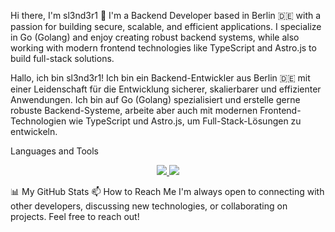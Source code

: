 Hi there, I'm sl3nd3r1 👋
I'm a Backend Developer based in Berlin 🇩🇪 with a passion for building secure, scalable, and efficient applications. I specialize in Go (Golang) and enjoy creating robust backend systems, while also working with modern frontend technologies like TypeScript and Astro.js to build full-stack solutions.

Hallo, ich bin sl3nd3r1! Ich bin ein Backend-Entwickler aus Berlin 🇩🇪 mit einer Leidenschaft für die Entwicklung sicherer, skalierbarer und effizienter Anwendungen. Ich bin auf Go (Golang) spezialisiert und erstelle gerne robuste Backend-Systeme, arbeite aber auch mit modernen Frontend-Technologien wie TypeScript und Astro.js, um Full-Stack-Lösungen zu entwickeln.

Languages and Tools
<p align="center">
  <a href="https://skillicons.dev">
    <img src="https://img.shields.io/badge/Go-00ADD8?style=for-the-badge&logo=go&logoColor=white" />
  </a>
  <a href="https://skillicons.dev">
    <img src="https://img.shields.io/badge/TypeScript-3178C6?style=for-the-badge&logo=typescript&logoColor=white" />
  </a>
</p>
📊 My GitHub Stats
📫 How to Reach Me
I'm always open to connecting with other developers, discussing new technologies, or collaborating on projects. Feel free to reach out!
